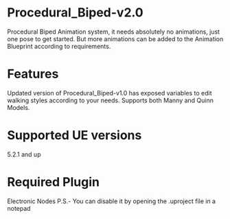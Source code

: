 # Procedural_Biped-v2.0
Procedural Biped Animation system, it needs absolutely no animations, just one pose to get started. But more animations can be added to the Animation Blueprint according to requirements.

# Features
 Updated version of Procedural_Biped-v1.0 has exposed variables to edit walking styles according to your needs.
 Supports both Manny and Quinn Models.

 # Supported UE versions
 5.2.1 and up

 # Required Plugin 
 Electronic Nodes 
P.S.- You can disable it by opening the .uproject file in a notepad
